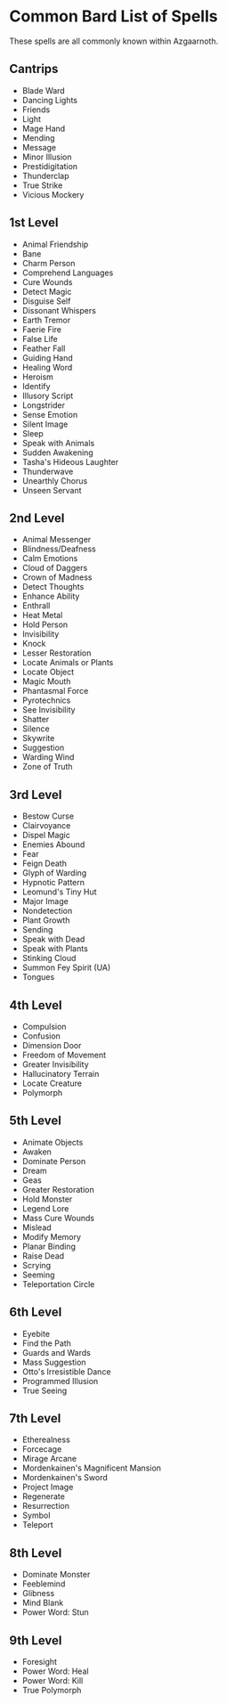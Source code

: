 # Common Bard List of Spells
These spells are all commonly known within Azgaarnoth.

## Cantrips
* Blade Ward
* Dancing Lights
* Friends
* Light
* Mage Hand
* Mending
* Message
* Minor Illusion
* Prestidigitation
* Thunderclap
* True Strike
* Vicious Mockery

## 1st Level
* Animal Friendship
* Bane
* Charm Person
* Comprehend Languages
* Cure Wounds
* Detect Magic
* Disguise Self
* Dissonant Whispers
* Earth Tremor
* Faerie Fire
* False Life
* Feather Fall
* Guiding Hand
* Healing Word
* Heroism
* Identify
* Illusory Script
* Longstrider
* Sense Emotion
* Silent Image
* Sleep
* Speak with Animals
* Sudden Awakening
* Tasha's Hideous Laughter
* Thunderwave
* Unearthly Chorus
* Unseen Servant

## 2nd Level
* Animal Messenger
* Blindness/Deafness
* Calm Emotions
* Cloud of Daggers
* Crown of Madness
* Detect Thoughts
* Enhance Ability
* Enthrall
* Heat Metal
* Hold Person
* Invisibility
* Knock
* Lesser Restoration
* Locate Animals or Plants
* Locate Object
* Magic Mouth
* Phantasmal Force
* Pyrotechnics
* See Invisibility
* Shatter
* Silence
* Skywrite
* Suggestion
* Warding Wind
* Zone of Truth

## 3rd Level
* Bestow Curse
* Clairvoyance
* Dispel Magic
* Enemies Abound
* Fear
* Feign Death
* Glyph of Warding
* Hypnotic Pattern
* Leomund's Tiny Hut
* Major Image
* Nondetection
* Plant Growth
* Sending
* Speak with Dead
* Speak with Plants
* Stinking Cloud
* Summon Fey Spirit (UA)
* Tongues

## 4th Level
* Compulsion
* Confusion
* Dimension Door
* Freedom of Movement
* Greater Invisibility
* Hallucinatory Terrain
* Locate Creature
* Polymorph

## 5th Level
* Animate Objects
* Awaken
* Dominate Person
* Dream
* Geas
* Greater Restoration
* Hold Monster
* Legend Lore
* Mass Cure Wounds
* Mislead
* Modify Memory
* Planar Binding
* Raise Dead
* Scrying
* Seeming
* Teleportation Circle

## 6th Level
* Eyebite
* Find the Path
* Guards and Wards
* Mass Suggestion
* Otto's Irresistible Dance
* Programmed Illusion
* True Seeing

## 7th Level
* Etherealness
* Forcecage
* Mirage Arcane
* Mordenkainen's Magnificent Mansion
* Mordenkainen's Sword
* Project Image
* Regenerate
* Resurrection
* Symbol
* Teleport

## 8th Level
* Dominate Monster
* Feeblemind
* Glibness
* Mind Blank
* Power Word: Stun

## 9th Level
* Foresight
* Power Word: Heal
* Power Word: Kill
* True Polymorph

